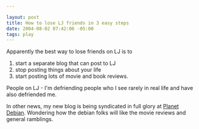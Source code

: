 ```yaml
--- 

layout: post
title: How to lose LJ friends in 3 easy steps
date: 2004-08-02 07:42:06 -05:00
tags: play
---
```

Apparently the best way to lose friends on LJ is to
1. start a separate blog that can post to LJ
2. stop posting things about your life
3. start posting lots of movie and book reviews.

People on LJ - I'm defriending people who I see rarely in real life and have also defriended me.

In other news, my new blog is being syndicated in full glory at <a href="http://planet.debian.org">Planet Debian</a>.  Wondering how the debian folks will like the movie reviews and general ramblings.
